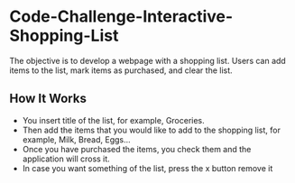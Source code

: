 # Code-Challenge-Interactive-Shopping-List

The objective is to develop a webpage with a shopping list. Users can add items to the list, mark items as purchased, and clear the list.

## How It Works

- You insert title of the list, for example, Groceries.
- Then add the items that you would like to add to the shopping list, for example, Milk, Bread, Eggs...
- Once you have purchased the items, you check them and the application will cross it.
- In case you want something of the list, press the x button remove it

